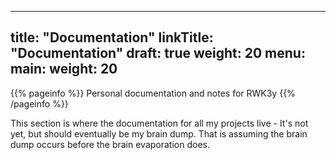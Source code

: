 
---
title: "Documentation"
linkTitle: "Documentation"
draft: true
weight: 20
menu:
  main:
    weight: 20
---

{{% pageinfo %}}
Personal documentation and notes for RWK3y
{{% /pageinfo %}}


This section is where the documentation for all my projects live - It's not yet, but should eventually be my brain dump. That is assuming the brain dump occurs before the brain evaporation does.  
